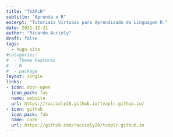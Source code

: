 ```yaml
---
title: "TVAPLR"
subtitle: "Aprenda o R"
excerpt: "Tutoriais Virtuais para Aprendizado da Linguagem R."
date: 2021-12-31
author: "Ricardo Accioly"
draft: false
tags:
  - hugo-site
#categories:
#  - Theme Features
#  - R
#  - package
layout: single
links:
- icon: door-open
  icon_pack: fas
  name: website
  url: https://raccioly20.github.io/tvaplr.github.io/
- icon: github
  icon_pack: fab
  name: code
  url: https://github.com/raccioly20/tvaplr.github.io
---
```




